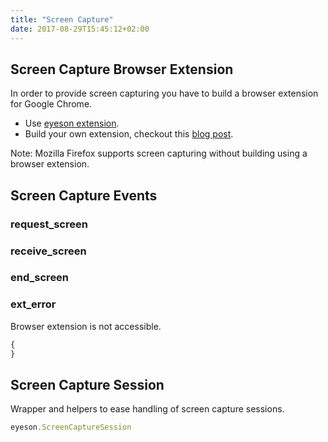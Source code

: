 ```yaml
---
title: "Screen Capture"
date: 2017-08-29T15:45:12+02:00
---
```


## Screen Capture Browser Extension

In order to provide screen capturing you have to build a browser extension for
Google Chrome.

- Use [eyeson extension].
- Build your own extension, checkout this [blog post].

Note: Mozilla Firefox supports screen capturing without building using a
browser extension.

## Screen Capture Events

### request_screen
### receive_screen
### end_screen

### ext\_error

Browser extension is not accessible.

```JavaScript
{
}
```

## Screen Capture Session

Wrapper and helpers to ease handling of screen capture sessions.

```JavaScript
eyeson.ScreenCaptureSession
```

[blog post]: https://techblog.eyeson.team/post/screen-sharing/ "How to build a screen sharing extension for Chrome"
[eyeson extension]: https://chrome.google.com/webstore/detail/eyeson/bbdcikainjamgglhllfjbkeibiiclnck "eyeson | Chrome Webstore"
